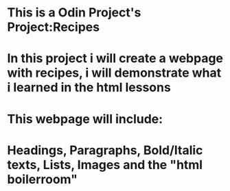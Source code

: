 # This is a Odin Project's Project:Recipes
# In this project i will create a webpage with recipes, i will demonstrate what i learned in the html lessons

# This webpage will include:
# Headings, Paragraphs, Bold/Italic texts, Lists, Images and the "html boilerroom"